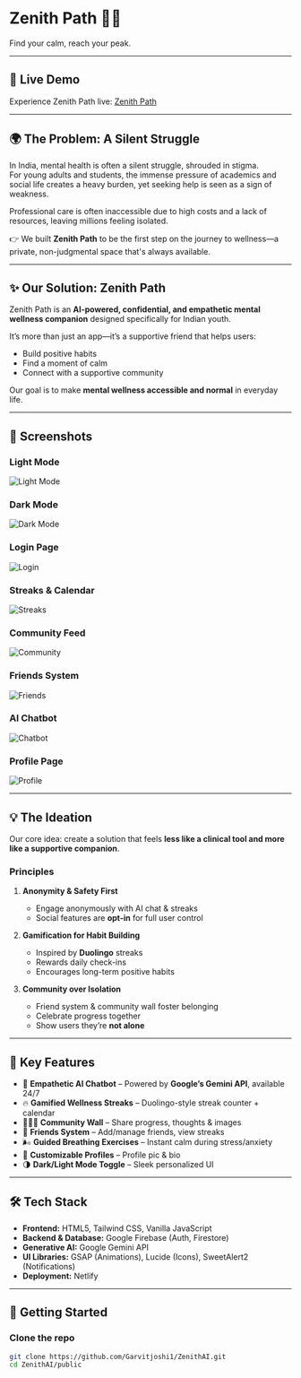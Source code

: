 # Zenith Path 🧘✨  
Find your calm, reach your peak.  

---

## 🚀 Live Demo  
Experience Zenith Path live: [Zenith Path](https://zenithpath.netlify.app/)  

---

## 🌍 The Problem: A Silent Struggle  
In India, mental health is often a silent struggle, shrouded in stigma.  
For young adults and students, the immense pressure of academics and social life creates a heavy burden, yet seeking help is seen as a sign of weakness.  

Professional care is often inaccessible due to high costs and a lack of resources, leaving millions feeling isolated.  

👉 We built **Zenith Path** to be the first step on the journey to wellness—a private, non-judgmental space that's always available.  

---

## ✨ Our Solution: Zenith Path  
Zenith Path is an **AI-powered, confidential, and empathetic mental wellness companion** designed specifically for Indian youth.  

It’s more than just an app—it’s a supportive friend that helps users:  
- Build positive habits  
- Find a moment of calm  
- Connect with a supportive community  

Our goal is to make **mental wellness accessible and normal** in everyday life.  

---

## 📸 Screenshots  

### Light Mode  
![Light Mode](screenshots/light-mode.png)  

### Dark Mode  
![Dark Mode](screenshots/dark-mode.png)  

### Login Page  
![Login](screenshots/login.png)  

### Streaks & Calendar  
![Streaks](screenshots/streaks.png)  

### Community Feed  
![Community](screenshots/community.png)  

### Friends System  
![Friends](screenshots/friends.png)  

### AI Chatbot  
![Chatbot](screenshots/chatbot.png)  

### Profile Page  
![Profile](screenshots/profile.png)  

---

## 💡 The Ideation  
Our core idea: create a solution that feels **less like a clinical tool and more like a supportive companion**.  

### Principles  
1. **Anonymity & Safety First**  
   - Engage anonymously with AI chat & streaks  
   - Social features are **opt-in** for full user control  

2. **Gamification for Habit Building**  
   - Inspired by **Duolingo** streaks  
   - Rewards daily check-ins  
   - Encourages long-term positive habits  

3. **Community over Isolation**  
   - Friend system & community wall foster belonging  
   - Celebrate progress together  
   - Show users they’re **not alone**  

---

## 🚀 Key Features  
- 🤖 **Empathetic AI Chatbot** – Powered by **Google’s Gemini API**, available 24/7  
- 🔥 **Gamified Wellness Streaks** – Duolingo-style streak counter + calendar  
- 🧑‍🤝‍🧑 **Community Wall** – Share progress, thoughts & images  
- 👥 **Friends System** – Add/manage friends, view streaks  
- 🌬️ **Guided Breathing Exercises** – Instant calm during stress/anxiety  
- 👤 **Customizable Profiles** – Profile pic & bio  
- 🌗 **Dark/Light Mode Toggle** – Sleek personalized UI  

---

## 🛠️ Tech Stack  
- **Frontend:** HTML5, Tailwind CSS, Vanilla JavaScript  
- **Backend & Database:** Google Firebase (Auth, Firestore)  
- **Generative AI:** Google Gemini API  
- **UI Libraries:** GSAP (Animations), Lucide (Icons), SweetAlert2 (Notifications)  
- **Deployment:** Netlify  

---

## 🏁 Getting Started  

### Clone the repo  
```bash
git clone https://github.com/Garvitjoshi1/ZenithAI.git
cd ZenithAI/public
